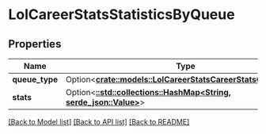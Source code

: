 # LolCareerStatsStatisticsByQueue

## Properties

Name | Type | Description | Notes
------------ | ------------- | ------------- | -------------
**queue_type** | Option<[**crate::models::LolCareerStatsCareerStatsQueueType**](LolCareerStatsCareerStatsQueueType.md)> |  | [optional]
**stats** | Option<[**::std::collections::HashMap<String, serde_json::Value>**](serde_json::Value.md)> |  | [optional]

[[Back to Model list]](../README.md#documentation-for-models) [[Back to API list]](../README.md#documentation-for-api-endpoints) [[Back to README]](../README.md)


